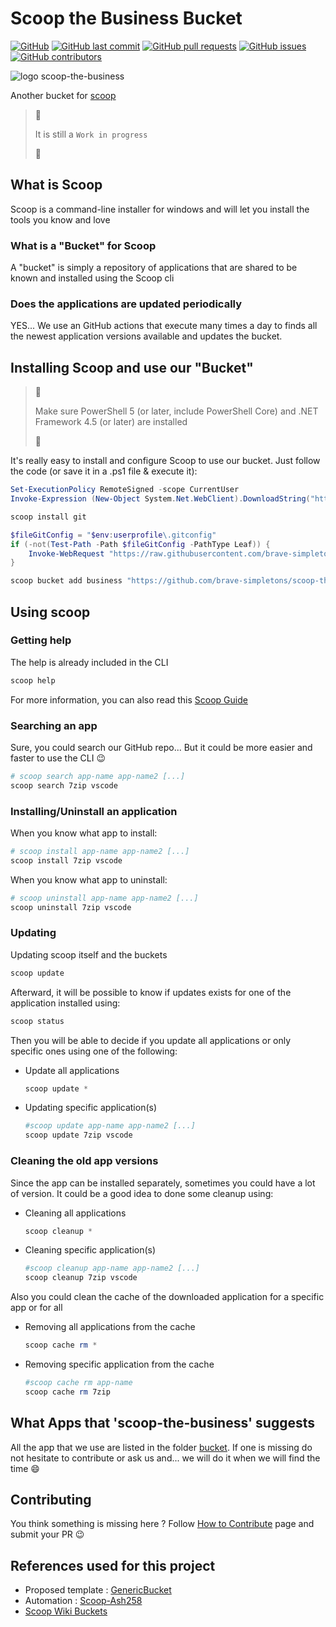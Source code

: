# Scoop the Business Bucket

[![GitHub](https://img.shields.io/github/license/brave-simpletons/scoop-the-business)](https://github.com/brave-simpletons/scoop-the-business/blob/main/LICENSE)
[![GitHub last commit](https://img.shields.io/github/last-commit/brave-simpletons/scoop-the-business/main?logo=git&logoColor=white)](https://github.com/brave-simpletons/scoop-the-business/commits/main)
[![GitHub pull requests](https://img.shields.io/github/issues-pr/brave-simpletons/scoop-the-business)](https://github.com/brave-simpletons/scoop-the-business/pulls)
[![GitHub issues](https://img.shields.io/github/issues/brave-simpletons/scoop-the-business)](https://github.com/brave-simpletons/scoop-the-business/issues)
[![GitHub contributors](https://img.shields.io/github/contributors-anon/brave-simpletons/scoop-the-business)](https://github.com/brave-simpletons/scoop-the-business)

![logo scoop-the-business](images/scoop-the-business.png)

Another bucket for [scoop](https://github.com/lukesampson/scoop)

> :construction:
>
> It is still a `Work in progress`
>
> :construction:

## What is Scoop

Scoop is a command-line installer for windows and will let you install the tools you know and love

### What is a "Bucket" for Scoop

A "bucket" is simply a repository of applications that are shared to be known and installed using the Scoop cli

### Does the applications are updated periodically

YES... We use an GitHub actions that execute many times a day to finds all the newest application versions available and updates the bucket.

## Installing Scoop and use our "Bucket"

> :memo:
>
> Make sure PowerShell 5 (or later, include PowerShell Core) and .NET Framework 4.5 (or later) are installed
>
> :memo:

It's really easy to install and configure Scoop to use our bucket. Just follow the code (or save it in a .ps1 file & execute it):

```powershell
Set-ExecutionPolicy RemoteSigned -scope CurrentUser
Invoke-Expression (New-Object System.Net.WebClient).DownloadString("https://get.scoop.sh")

scoop install git

$fileGitConfig = "$env:userprofile\.gitconfig"
if (-not(Test-Path -Path $fileGitConfig -PathType Leaf)) {
    Invoke-WebRequest "https://raw.githubusercontent.com/brave-simpletons/tooling-for-developers/main/git/gitconfig.txt" -OutFile $fileGitConfig
}

scoop bucket add business "https://github.com/brave-simpletons/scoop-the-business.git"
```

## Using scoop

### Getting help

The help is already included in the CLI

```powershell
scoop help
```

For more information, you can also read this [Scoop Guide](https://scoop.netlify.app/)

### Searching an app

Sure, you could search our GitHub repo... But it could be more easier and faster to use the CLI :wink:

```powershell
# scoop search app-name app-name2 [...]
scoop search 7zip vscode
```

### Installing/Uninstall an application

When you know what app to install:

```powershell
# scoop install app-name app-name2 [...]
scoop install 7zip vscode
```

When you know what app to uninstall:

```powershell
# scoop uninstall app-name app-name2 [...]
scoop uninstall 7zip vscode
```

### Updating

Updating scoop itself and the buckets

```powershell
scoop update
```

Afterward, it will be possible to know if updates exists for one of the application installed using:

```powershell
scoop status
```
Then you will be able to decide if you update all applications or only specific ones using one of the following:

- Update all applications

   ```powershell
   scoop update *
   ```

- Updating specific application(s)

   ```powershell
   #scoop update app-name app-name2 [...]
   scoop update 7zip vscode
   ```

### Cleaning the old app versions

Since the app can be installed separately, sometimes you could have a lot of version. It could be a good idea to done some cleanup using:

- Cleaning all applications

   ```powershell
   scoop cleanup *
   ```
   
- Cleaning specific application(s)

   ```powershell
   #scoop cleanup app-name app-name2 [...]
   scoop cleanup 7zip vscode
   ```

Also you could clean the cache of the downloaded application for a specific app or for all

- Removing all applications from the cache

   ```powershell
   scoop cache rm *
   ```

- Removing specific application from the cache

   ```powershell
   #scoop cache rm app-name
   scoop cache rm 7zip
   ```

## What Apps that 'scoop-the-business' suggests

All the app that we use are listed in the folder [bucket](./bucket). If one is missing do not hesitate to contribute or ask us and... we will do it when we will find the time :smile:

## Contributing

You think something is missing here ? Follow [How to Contribute](.github/CONTRIBUTING.md) page and submit your PR :wink:

## References used for this project

- Proposed template : [GenericBucket](https://github.com/Ash258/GenericBucket)
- Automation : [Scoop-Ash258](https://github.com/Ash258/Scoop-Ash258)
- [Scoop Wiki Buckets](https://github.com/lukesampson/scoop/wiki/Buckets)
